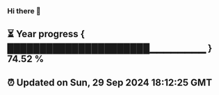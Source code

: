 ### Hi there 👋
⏳ Year progress { ██████████████████████▁▁▁▁▁▁▁▁ } 74.52 %
---
⏰ Updated on Sun, 29 Sep 2024 18:12:25 GMT
---
